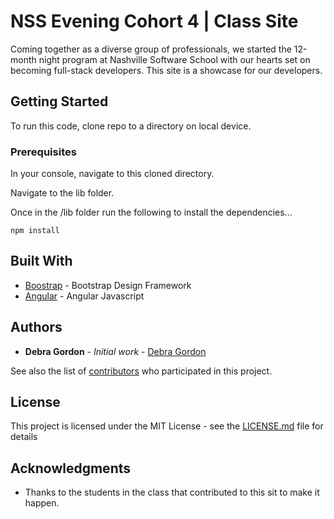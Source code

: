 # NSS Evening Cohort 4 | Class Site

Coming together as a diverse group of professionals, we started the 12-month night program at Nashville Software School with our hearts set on becoming full-stack developers. This site is a showcase for our developers.

## Getting Started

To run this code, clone repo to a directory on local device.

### Prerequisites

In your console, navigate to this cloned directory.

Navigate to the lib folder.

Once in the /lib folder run the following to install the dependencies...

```
npm install
```

## Built With

* [Boostrap](http://getbootstrap.com/) - Bootstrap Design Framework
* [Angular](https://angularjs.org/) - Angular Javascript


## Authors

* **Debra Gordon** - *Initial work* - [Debra Gordon](http://www.debragordon.tech/#/home)

See also the list of [contributors](https://github.com/your/project/contributors) who participated in this project.

## License

This project is licensed under the MIT License - see the [LICENSE.md](LICENSE.md) file for details

## Acknowledgments

* Thanks to the students in the class that contributed to this sit to make it happen.

